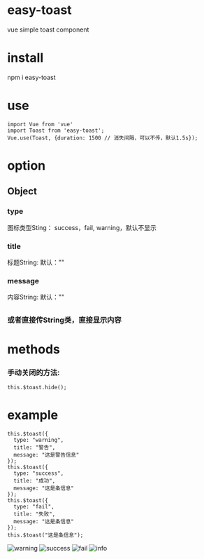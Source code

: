 # easy-toast
vue simple toast component


# install 
npm i easy-toast

# use
```
import Vue from 'vue'  
import Toast from 'easy-toast';  
Vue.use(Toast, {duration: 1500 // 消失间隔，可以不传，默认1.5s});  
```

# option
## Object  
  ### type 
  图标类型Sting： success，fail, warning，默认不显示  
  ### title 
  标题String:  默认：""  
  ### message
  内容String:  默认：""  
## 
### 或者直接传String类，直接显示内容  
 
# methods
### 手动关闭的方法:
```
this.$toast.hide();
```

 # example
```
this.$toast({
  type: "warning",
  title: "警告",
  message: "这是警告信息"
});
this.$toast({
  type: "success",
  title: "成功",
  message: "这是条信息"
});
this.$toast({
  type: "fail",
  title: "失败",
  message: "这是条信息"
});
this.$toast("这是条信息");
 ```
![warning](https://i.loli.net/2018/08/28/5b850b02bb860.png)
![success](https://i.loli.net/2018/08/28/5b850b02bb3b2.png)
![fail](https://i.loli.net/2018/08/28/5b850b02c83e0.png)
![info](https://i.loli.net/2018/08/28/5b850b02c83bb.png)
